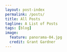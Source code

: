 ```yaml
---
layout: post-index
permalink: /posts/
title: All Posts
tagline: A List of Posts
tags: [blog]
image:
  feature: panorama-04.jpg
  credit: Grant Gardner
---
```

